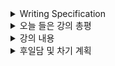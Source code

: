 <details>
<summary>Writing Specification</summary>
<div markdown="1">

>Date : 22.02.16
>
>강좌 분류 : AI 서비스 개발 기초
>
>>강좌 번호 : 4
>>
>>제목 : Docker
>
>>강좌 번호 : 5
>>
>>제목 : MLflow

</div>
</details>

<details>
<summary>오늘 들은 강의 총평</summary>
<div markdown="1">

이제 정말 현업에 필요한 것을 배우는 기분이다.

Windows에서 Docker부터 다 해보려고했는데, 충돌이 조금 있고 Windows시스템은 불안정해지는 것이 싫어서

내일 Linux계열에서 접속해서 해볼 계획이다.

늘 불안하다. 라이브러리를 건든다는 것은.

비싼 운영체제를 쓰는데 그곳을 전쟁터로 만들 수도 없으니까 그런 것도 있고.

그래서 Linux를 그런 실험의 장으로 활용할 수 있다.

내일부터는 강의의 성향이 조금 달라지는 것으로 기억하는데, 그것도 재밌을 것 같다.

다만 시간이 조금..

</div>
</details>

<details>
<summary>강의 내용</summary>
<div markdown="1">

강의 내용이 기본적으로 너무 많아 이중으로 작업하기 어렵고,

스페셜 미션의 경우에는 이미지와 코드를 첨부해 제대로 정리하면 좋을 것 같아서,

Github에는 리스트를 작성해두고 Notion에 옮겨서 정리하려고 한다.

<details>
<summary>Docker</summary>
<div markdown="1">

>Special Mission
>> 1. Docker 활용해 MYSQL 설치
>>
>> 2. Docker 활용해 jupyter notebook 설치, 실행

</div>
</details>

<details>
<summary>MLflow</summary>
<div markdown="1">

>Special Mission
>> 1. 개인의 Local에 MLflow 환경 설정(pip install)
>>
>> 2. 개인의 Local에 MLflow 환경 설정(Docker)
>>
>> 3. 팀에서 공통적으로 사용할 MLflow Tracking Server GCP에 배포하기

</div>
</details>

</div>
</details>

<details>
<summary>후일담 및 차기 계획</summary>
<div markdown="1">

면접 스터디를 했다. 진짜 모르는 것을 알 수 있어서 좋았다.

더 정확히는, 모르는 것을 남에게 알리고, 그로부터 피드백을 받을 수 있어서 더 좋았다.

그리고 복습을 했는데, 아직까진 살짝 아쉽긴 하다.
> 사실 이런 게 왜 필요한가에 대한 의문이 아직 남아있긴 했어서.. 정확히 모르겠다.

다른 참고자료를 더 찾아 보고 싶은데, 우선 강의 내용을 먼저 점검해야겠다.

Windows놈 뭐만설치하면 삐걱거리는게 느껴지는데 Linux에서 왕창해둬야겠다.

차기 계획

1. AI 서비스 개발 스페셜 미션 해보기
   
2. AI 현업자 특강 3강까지 듣기
</div>
</details>

